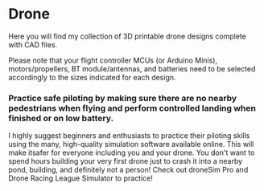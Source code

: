 # Drone

Here you will find my collection of 3D printable drone designs complete with CAD files.

Please note that your flight controller MCUs (or Arduino Minis), motors/propellers, BT module/antennas, and batteries need to be selected accordingly to the sizes indicated for each design.

### Practice safe piloting by making sure there are no nearby pedestrians when flying and perform controlled landing when finished or on low battery.

I highly suggest beginners and enthusiasts to practice their piloting skills using the many, high-quality simulation software available online. This will make itsafer for everyone including you and your drone. You don't want to spend hours building your very first drone just to crash it into a nearby pond, building, and definitely not a person! Check out droneSim Pro and Drone Racing League Simulator to practice!
